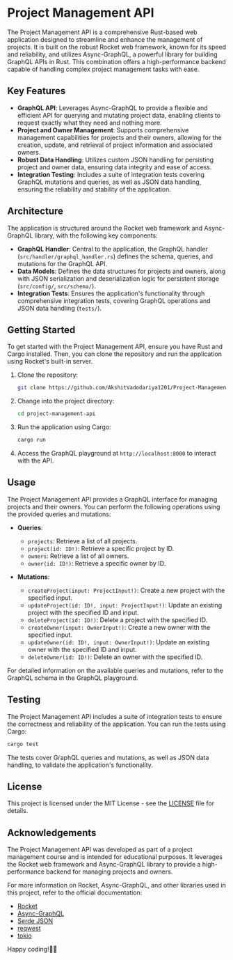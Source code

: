 # Project Management API

The Project Management API is a comprehensive Rust-based web application designed to streamline and enhance the management of projects. It is built on the robust Rocket web framework, known for its speed and reliability, and utilizes Async-GraphQL, a powerful library for building GraphQL APIs in Rust. This combination offers a high-performance backend capable of handling complex project management tasks with ease.

## Key Features

- **GraphQL API**: Leverages Async-GraphQL to provide a flexible and efficient API for querying and mutating project data, enabling clients to request exactly what they need and nothing more.
- **Project and Owner Management**: Supports comprehensive management capabilities for projects and their owners, allowing for the creation, update, and retrieval of project information and associated owners.
- **Robust Data Handling**: Utilizes custom JSON handling for persisting project and owner data, ensuring data integrity and ease of access.
- **Integration Testing**: Includes a suite of integration tests covering GraphQL mutations and queries, as well as JSON data handling, ensuring the reliability and stability of the application.

## Architecture

The application is structured around the Rocket web framework and Async-GraphQL library, with the following key components:

- **GraphQL Handler**: Central to the application, the GraphQL handler (`src/handler/graphql_handler.rs`) defines the schema, queries, and mutations for the GraphQL API.
- **Data Models**: Defines the data structures for projects and owners, along with JSON serialization and deserialization logic for persistent storage (`src/config/`, `src/schema/`).
- **Integration Tests**: Ensures the application's functionality through comprehensive integration tests, covering GraphQL operations and JSON data handling (`tests/`).

## Getting Started

To get started with the Project Management API, ensure you have Rust and Cargo installed. Then, you can clone the repository and run the application using Rocket's built-in server.

1. Clone the repository:

   ```sh
   git clone https://github.com/AkshitVadodariya1201/Project-Management-API.git
   ```

2. Change into the project directory:

   ```sh
   cd project-management-api
   ```

3. Run the application using Cargo:
   ```sh
   cargo run
   ```


4. Access the GraphQL playground at `http://localhost:8000` to interact with the API.

## Usage

The Project Management API provides a GraphQL interface for managing projects and their owners. You can perform the following operations using the provided queries and mutations:

- **Queries**:
  - `projects`: Retrieve a list of all projects.
  - `project(id: ID!)`: Retrieve a specific project by ID.
  - `owners`: Retrieve a list of all owners.
  - `owner(id: ID!)`: Retrieve a specific owner by ID.

- **Mutations**:
    - `createProject(input: ProjectInput!)`: Create a new project with the specified input.
    - `updateProject(id: ID!, input: ProjectInput!)`: Update an existing project with the specified ID and input.
    - `deleteProject(id: ID!)`: Delete a project with the specified ID.
    - `createOwner(input: OwnerInput!)`: Create a new owner with the specified input.
    - `updateOwner(id: ID!, input: OwnerInput!)`: Update an existing owner with the specified ID and input.
    - `deleteOwner(id: ID!)`: Delete an owner with the specified ID.

For detailed information on the available queries and mutations, refer to the GraphQL schema in the GraphQL playground.

## Testing

The Project Management API includes a suite of integration tests to ensure the correctness and reliability of the application. You can run the tests using Cargo:

```sh
cargo test
```

The tests cover GraphQL queries and mutations, as well as JSON data handling, to validate the application's functionality.

## License

This project is licensed under the MIT License - see the [LICENSE](LICENSE) file for details.

## Acknowledgements

The Project Management API was developed as part of a project management course and is intended for educational purposes. It leverages the Rocket web framework and Async-GraphQL library to provide a high-performance backend for managing projects and owners.

For more information on Rocket, Async-GraphQL, and other libraries used in this project, refer to the official documentation:

- [Rocket](https://rocket.rs/)
- [Async-GraphQL](https://async-graphql.github.io/async-graphql/en/index.html)
- [Serde JSON](https://serde.rs/)
- [reqwest](https://docs.rs/reqwest/0.11.4/reqwest/)
- [tokio](https://tokio.rs/)

Happy coding!🦀🚀

